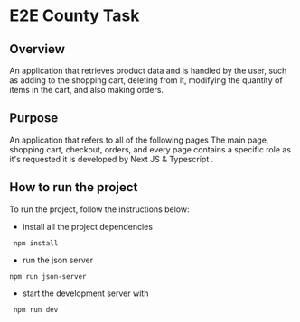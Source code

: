 # E2E County Task 

## Overview

An application that retrieves product data and is handled by the user, such as adding to the shopping cart, deleting from it, modifying the quantity of items in the cart, and also making orders.


## Purpose

An application that refers to all of the following pages The main page, shopping cart, checkout, orders, and every page contains a specific role as it's requested
it is developed by Next JS & Typescript .

## How to run the project

To run the project, follow the instructions below:

* install all the project dependencies
```
 npm install
```

* run the json server

```
npm run json-server
```


* start the development server with

```
 npm run dev
```
